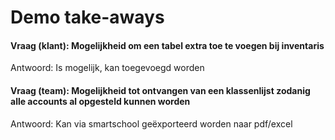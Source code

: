 # Demo take-aways 

#### Vraag (klant): Mogelijkheid om een tabel extra toe te voegen bij inventaris
Antwoord: Is mogelijk, kan toegevoegd worden

#### Vraag (team): Mogelijkheid tot ontvangen van een klassenlijst zodanig alle accounts al opgesteld kunnen worden
Antwoord: Kan via smartschool geëxporteerd worden naar pdf/excel